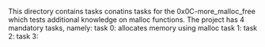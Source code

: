 This directory contains tasks conatins tasks for the 0x0C-more_malloc_free which tests additional knowledge on  malloc functions. The project has 4 mandatory tasks, namely:
task 0: allocates memory using malloc
task 1:
task 2:
task 3:
